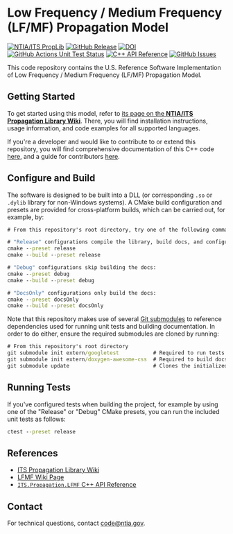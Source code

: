 # Low Frequency / Medium Frequency (LF/MF) Propagation Model #

<!-- TODO-TEMPLATE: README BADGES

- The first badge links to the PropLib Wiki and does not need to be edited
- The second badge automatically displays and links to the most recent GitHub Release.
    - Make sure to update the [gh-releases-badge] and [gh-releases-link] URLs with your repo name
- The third badge links to the zenodo DOI page. Only include this badge if a DOI exists for a release.
    - Update the [doi-link] using the "id" from https://api.github.com/repos/ntia/{repo_name}. For example, the
      [doi-link] for ITM would be https://zenodo.org/badge/latestdoi/218981682. Using the repository ID in this link
      will automatically make the link always point to the most recent DOI for the repository, so this won't need to be
      edited every time a new release is made.
    - Update the [doi-badge] to include the "all versions" DOI which always points to the latest version. This can be found
      when creating the DOI in zenodo. The slash in the DOI must be replaced with "%2F" to render in the badge. For example,
      the P2108 DOI is 10.5281/zenodo.7114033 which must be input as "10.5281%2Fzenodo.7114033"
- The fourth badge is the CMake/CTest GitHub actions status.
    - Update the repository name in [gh-actions-test-badge] and [gh-actions-test-link]
- The fifth badge is the Doxygen github actions status.
    - Update the repository name in [gh-actions-docs-badge]
    - Update the repository name in [gh-pages-docs-link]
- The sixth badge displays open GitHub Issues
    - Update the repository name in [gh-issues-badge]
    - Update the repository name in [gh-issues-link]
-->
[![NTIA/ITS PropLib][proplib-badge]][proplib-link]
[![GitHub Release][gh-releases-badge]][gh-releases-link]
[![DOI][doi-badge]][doi-link]
[![GitHub Actions Unit Test Status][gh-actions-test-badge]][gh-actions-test-link]
[![C++ API Reference][gh-actions-docs-badge]][gh-pages-docs-link]
[![GitHub Issues][gh-issues-badge]][gh-issues-link]

[proplib-badge]: https://img.shields.io/badge/PropLib-badge?label=%F0%9F%87%BA%F0%9F%87%B8%20NTIA%2FITS&labelColor=162E51&color=D63E04
[proplib-link]: https://ntia.github.io/propagation-library-wiki
[gh-actions-test-badge]: https://img.shields.io/github/actions/workflow/status/NTIA/LFMF/ctest.yml?branch=main&logo=cmake&label=Build%2FTests&labelColor=162E51
[gh-actions-test-link]: https://github.com/NTIA/LFMF/actions/workflows/ctest.yml
[gh-actions-docs-badge]: https://img.shields.io/github/actions/workflow/status/NTIA/LFMF/doxygen.yml?branch=main&logo=c%2B%2B&label=Docs&labelColor=162E51
[gh-pages-docs-link]: https://ntia.github.io/LFMF
[gh-releases-badge]: https://img.shields.io/github/v/release/NTIA/LFMF?logo=github&label=Release&labelColor=162E51&color=D63E04
[gh-releases-link]: https://github.com/NTIA/LFMF/releases
[gh-issues-badge]: https://img.shields.io/github/issues/NTIA/LFMF?logo=github&label=Issues&labelColor=162E51
[gh-issues-link]: https://github.com/NTIA/LFMF/issues
[doi-badge]: https://img.shields.io/badge/{TODO-ALL-VERSIONS-DOI}-x?logo=doi&logoColor=ffffff&labelColor=162E51&color=D63E04
[doi-link]: https://zenodo.org/badge/latestdoi/{TODO-REPOSITORY-ID}

This code repository contains the U.S. Reference Software Implementation of
Low Frequency / Medium Frequency (LF/MF) Propagation Model.

## Getting Started ##

To get started using this model, refer to
[its page on the **NTIA/ITS Propagation Library Wiki**](https://ntia.github.io/propagation-library-wiki/models/LFMF/).
There, you will find installation instructions, usage information, and code
examples for all supported languages.

If you're a developer and would like to contribute to or extend this repository,
you will find comprehensive documentation of this C++ code
[here](https://ntia.github.io/LFMF), and a guide for contributors
[here](CONTRIBUTING.md).

## Configure and Build ##

The software is designed to be built into a DLL (or corresponding `.so` or `.dylib`
library for non-Windows systems). A CMake build configuration and presets are
provided for cross-platform builds, which can be carried out, for example, by:

```cmd
# From this repository's root directory, try one of the following command pairs:

# "Release" configurations compile the library, build docs, and configure tests:
cmake --preset release
cmake --build --preset release

# "Debug" configurations skip building the docs:
cmake --preset debug
cmake --build --preset debug

# "DocsOnly" configurations only build the docs:
cmake --preset docsOnly
cmake --build --preset docsOnly
```

Note that this repository makes use of several
[Git submodules](https://git-scm.com/book/en/v2/Git-Tools-Submodules)
to reference dependencies used for running unit tests and building documentation.
In order to do either, ensure the required submodules are cloned by running:

```cmd
# From this repository's root directory
git submodule init extern/googletest           # Required to run tests
git submodule init extern/doxygen-awesome-css  # Required to build docs
git submodule update                           # Clones the initialized submodules
```

## Running Tests ##

If you've configured tests when building the project, for example by using one of
the "Release" or "Debug" CMake presets, you can run the included unit tests as follows:

```cmd
ctest --preset release
```

## References ##

* [ITS Propagation Library Wiki](https://ntia.github.io/propagation-library-wiki)
* [LFMF Wiki Page](https://ntia.github.io/propagation-library-wiki/models/LFMF)
* [`ITS.Propagation.LFMF` C++ API Reference](https://ntia.github.io/LFMF)

## Contact ##

For technical questions, contact <code@ntia.gov>.
